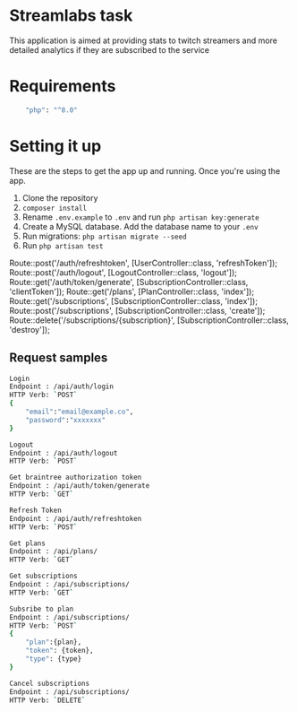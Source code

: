# Streamlabs task
This application is aimed at providing stats to twitch streamers and more detailed analytics if they are subscribed to the service

# Requirements
```sh
    "php": "^8.0"
```
# Setting it up
These are the steps to get the app up and running. Once you're using the app.

1. Clone the repository
2. `composer install`
3. Rename `.env.example` to `.env` and run `php artisan key:generate`
4. Create a MySQL database. Add the database name to your `.env`
6. Run migrations: `php artisan migrate --seed`
9. Run `php artisan test`

Route::post('/auth/refreshtoken', [UserController::class, 'refreshToken']);
    Route::post('/auth/logout', [LogoutController::class, 'logout']);
    Route::get('/auth/token/generate', [SubscriptionController::class, 'clientToken']);
    Route::get('/plans', [PlanController::class, 'index']);
    Route::get('/subscriptions', [SubscriptionController::class, 'index']);
    Route::post('/subscriptions', [SubscriptionController::class, 'create']);
    Route::delete('/subscriptions/{subscription}', [SubscriptionController::class, 'destroy']);

## Request samples
```sh
Login
Endpoint : /api/auth/login
HTTP Verb: `POST`
{
	"email":"email@example.co",
    "password":"xxxxxxx"
}
```

```sh
Logout
Endpoint : /api/auth/logout
HTTP Verb: `POST`
```

```sh
Get braintree authorization token
Endpoint : /api/auth/token/generate
HTTP Verb: `GET`
```

```sh
Refresh Token
Endpoint : /api/auth/refreshtoken
HTTP Verb: `POST`
```

```sh
Get plans
Endpoint : /api/plans/
HTTP Verb: `GET`
```

```sh
Get subscriptions
Endpoint : /api/subscriptions/
HTTP Verb: `GET`
```


```sh
Subsribe to plan
Endpoint : /api/subscriptions/
HTTP Verb: `POST`
{
	"plan":{plan},
    "token": {token},
    "type": {type}
}
```

```sh
Cancel subscriptions
Endpoint : /api/subscriptions/
HTTP Verb: `DELETE`
```
